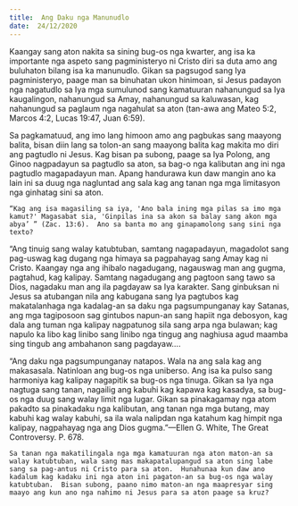```yaml
---
title:  Ang Daku nga Manunudlo
date:  24/12/2020
---
```


Kaangay sang aton nakita sa sining bug-os nga kwarter, ang isa ka importante nga aspeto sang pagministeryo ni Cristo diri sa duta amo ang buluhaton bilang isa ka manunudlo.  Gikan sa pagsugod sang Iya pagministeryo, paage man sa binuhatan ukon hinimoan, si Jesus padayon nga nagatudlo sa Iya mga sumulunod sang kamatuuran nahanungud sa Iya kaugalingon, nahanungud sa Amay, nahanungud sa kaluwasan, kag nahanungud sa paglaum nga nagahulat sa aton (tan-awa ang Mateo 5:2, Marcos 4:2, Lucas 19:47,  Juan 6:59).

Sa pagkamatuud, ang imo lang himoon amo ang pagbukas sang maayong balita, bisan diin lang sa tolon-an sang maayong balita kag makita mo diri ang pagtudlo ni Jesus.  Kag bisan pa subong, paage sa Iya Polong, ang Ginoo nagpadayun sa pagtudlo sa aton, sa bag-o nga kalibutan ang ini nga pagtudlo magapadayun man.  Apang handurawa kun daw mangin ano ka lain ini sa duug nga nagluntad ang sala kag ang tanan nga mga limitasyon nga ginhatag sini sa aton.

`“Kag ang isa magasiling sa iya, 'Ano bala ining mga pilas sa imo mga kamut?' Magasabat sia, 'Ginpilas ina sa akon sa balay sang akon mga abya’ ” (Zac. 13:6).  Ano sa banta mo ang ginapamolong sang sini nga texto?`

“Ang tinuig sang walay katubtuban, samtang nagapadayun, magadolot sang pag-uswag kag dugang nga himaya sa pagpahayag sang Amay kag ni Cristo.  Kaangay nga ang ihibalo nagadugang, nagauswag man ang gugma, pagtahud, kag kalipay.  Samtang nagadugang ang pagtoon sang tawo sa Dios, nagadaku man ang ila pagdayaw sa Iya karakter.  Sang ginbuksan ni Jesus sa atubangan nila ang kabugana sang Iya pagtubos kag makatalanhaga nga kadalag-an sa daku nga pagsumpunganay kay Satanas, ang mga tagiposoon sag gintubos napun-an sang hapiit nga debosyon, kag dala ang tuman nga kalipay nagpatunog sila sang arpa nga bulawan; kag napulo ka libo kag linibo sang linibo nga tingug ang naghiusa agud maamba sing tingub ang ambahanon sang pagdayaw….

“Ang daku nga pagsumpunganay natapos. Wala na ang sala kag ang makasasala.  Natinloan ang bug-os nga uniberso.  Ang isa ka pulso sang harmoniya kag kalipay nagapitik sa bug-os nga tinuga.  Gikan sa Iya nga nagtuga sang tanan, nagailig ang kabuhi kag kapawa kag kasadya, sa bug-os nga duug sang walay limit nga lugar.  Gikan sa pinakagamay nga atom pakadto sa pinakadaku nga kalibutan, ang tanan nga mga butang, may kabuhi kag walay kabuhi, sa ila wala nalipdan nga katahum kag himpit nga kalipay, nagpahayag nga ang Dios gugma.”—Ellen G. White, The Great Controversy. P. 678.

`Sa tanan nga makatilingala nga mga kamatuuran nga aton maton-an sa walay katubtuban, wala sang mas makapatalupangud sa aton sing labe sang sa pag-antus ni Cristo para sa aton.  Hunahunaa kun daw ano kadalum kag kadaku ini nga aton ini pagaton-an sa bug-os nga walay katubtuban.  Bisan subong, paano nimo maton-an nga maapresyar sing maayo ang kun ano nga nahimo ni Jesus para sa aton paage sa kruz?`